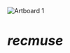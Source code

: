 ![Artboard 1](https://github.com/RecontresMusic/recmus/assets/110759159/a42ed637-e904-4885-a3df-c4ddb0183f79)
<h1 style="font-weight: bold;font-size: 30px;font-style: italic;">recmuse</h1>

